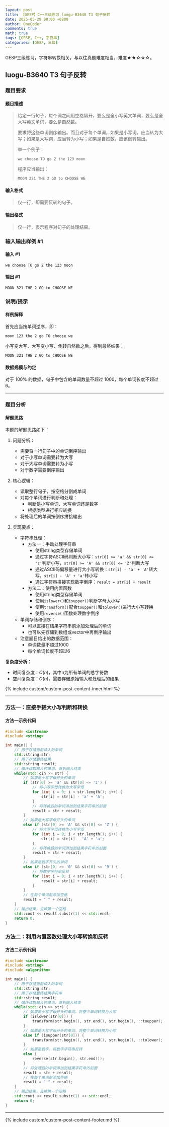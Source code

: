 ```yaml
---
layout: post
title: 【GESP】C++三级练习 luogu-B3640 T3 句子反转
date: 2025-05-29 08:00 +0800
author: OneCoder
comments: true
math: true
tags: [GESP, C++, 字符串]
categories: [GESP, 三级]
---
```

GESP三级练习，字符串转换相关，与以往真题难度相当，难度★★☆☆☆。

<!--more-->

## luogu-B3640 T3 句子反转

### 题目要求

#### 题目描述

>给定一行句子，每个词之间用空格隔开，要么是全小写英文单词，要么是全大写英文单词，要么是自然数。
>
>要求将这些单词倒序输出。而且对于每个单词，如果是小写词，应当转为大写；如果是大写词，应当转为小写；如果是自然数，应该倒转输出。
>
>举一个例子：
>
>```plaintext
>we choose TO go 2 the 123 moon
>```
>
>程序应当输出：
>
>```plaintext
>MOON 321 THE 2 GO to CHOOSE WE
>```

#### 输入格式

>仅一行，即需要反转的句子。

#### 输出格式

>仅一行，表示程序对句子的处理结果。

### 输入输出样例 #1

#### 输入 #1

```console
we choose TO go 2 the 123 moon
```

#### 输出 #1

```console
MOON 321 THE 2 GO to CHOOSE WE
```

### 说明/提示

#### 样例解释

首先应当按单词逆序，即：

```plaintext
moon 123 the 2 go TO choose we
```

小写变大写、大写变小写、倒转自然数之后，得到最终结果：

```plaintext
MOON 321 THE 2 GO to CHOOSE WE
```

#### 数据规模与约定

对于 $100\%$ 的数据，句子中包含的单词数量不超过 $1000$，每个单词长度不超过 $6$。

---

### 题目分析

#### 解题思路

本题的解题思路如下：

1. 问题分析：
   - 需要将一行句子中的单词倒序输出
   - 对于小写单词需要转为大写
   - 对于大写单词需要转为小写
   - 对于数字需要倒序输出

2. 核心逻辑：
   - 读取整行句子，按空格分割成单词
   - 对每个单词进行判断和处理：
     - 判断是小写单词、大写单词还是数字
     - 根据类型进行相应转换
   - 将处理后的单词按倒序拼接输出

3. 实现要点：
   - 字符串处理：
     - 方法一：手动处理字符串
       - 使用string类型存储单词
       - 通过字符ASCII码判断大小写：`str[0] >= 'a' && str[0] <= 'z'`判断小写，`str[0] >= 'A' && str[0] <= 'Z'`判断大写
       - 通过ASCII码偏移量进行大小写转换：`str[i] - 'a' + 'A'`转大写，`str[i] - 'A' + 'a'`转小写
       - 通过字符串拼接实现数字倒序：`result = str[i] + result`
     - 方法二：使用内置函数
       - 使用string类型存储单词
       - 使用`islower()`和`isupper()`判断字母大小写
       - 使用`transform()`配合`toupper()`和`tolower()`进行大小写转换
       - 使用`reverse()`函数处理数字倒序
   - 单词存储和倒序：
     - 可以直接在结果字符串前添加处理后的单词
     - 也可以先存储到数组或vector中再倒序输出
   - 注意题目给出的数据范围：
     - 单词数量不超过1000
     - 每个单词长度不超过6

**复杂度分析：**

- 时间复杂度：$O(n)$，其中n为所有单词的总字符数
- 空间复杂度：$O(n)$，需要存储原始输入和处理后的结果

{% include custom/custom-post-content-inner.html %}

---

### 方法一：直接手搓大小写判断和转换

#### 方法一示例代码

```cpp
#include <iostream>
#include <string>

int main() {
    // 用于存储当前读入的单词
    std::string str;
    // 用于存储最终结果
    std::string result;
    // 循环读取输入的单词，直到输入结束
    while(std::cin >> str) {
        // 如果是小写字母开头的单词
        if (str[0] >= 'a' && str[0] <= 'z') {
            // 将小写字母转换为大写字母
            for (int i = 0; i < str.length(); i++) {
                str[i] = str[i] - 'a' + 'A';
            }
            // 将转换后的单词添加到结果字符串的前面
            result = str + result;
        } 
        // 如果是大写字母开头的单词
        else if (str[0] >= 'A' && str[0] <= 'Z') {
            // 将大写字母转换为小写字母
            for (int i = 0; i < str.length(); i++) {
                str[i] = str[i] - 'A' + 'a';
            }
            // 将转换后的单词添加到结果字符串的前面
            result = str + result;
        } 
        // 如果是数字开头的单词
        else if (str[0] >= '0' && str[0] <= '9') {
            // 将数字字符串反转
            for (int i = 0; i < str.length(); i++) {
                result = str[i] + result;
            }
        }
        // 在每个单词前添加空格
        result = " " + result;
    }
    // 输出结果，去掉第一个空格
    std::cout << result.substr(1) << std::endl;
    return 0;
}
```

### 方法二：利用内置函数处理大小写转换和反转

#### 方法二示例代码

```cpp
#include <iostream>
#include <string>
#include <algorithm>

int main() {
    // 用于存储当前读入的单词
    std::string str;
    // 用于存储最终结果字符串
    std::string result;
    // 循环读取输入的单词，直到输入结束
    while(std::cin >> str) {
        // 如果是小写字母开头的单词，将整个单词转换为大写
        if (islower(str[0])) {
            transform(str.begin(), str.end(), str.begin(), ::toupper);
        } 
        // 如果是大写字母开头的单词，将整个单词转换为小写
        else if (isupper(str[0])) {
            transform(str.begin(), str.end(), str.begin(), ::tolower);
        } 
        // 如果是数字，将数字字符串反转
        else {
            reverse(str.begin(), str.end());
        }
        // 将处理后的单词添加到结果字符串的前面
        result = str + result;
        // 在每个单词前添加空格
        result = " " + result;
    }
    // 输出结果，去掉第一个空格
    std::cout << result.substr(1) << std::endl;
    return 0;
}
```

---

{% include custom/custom-post-content-footer.md %}
